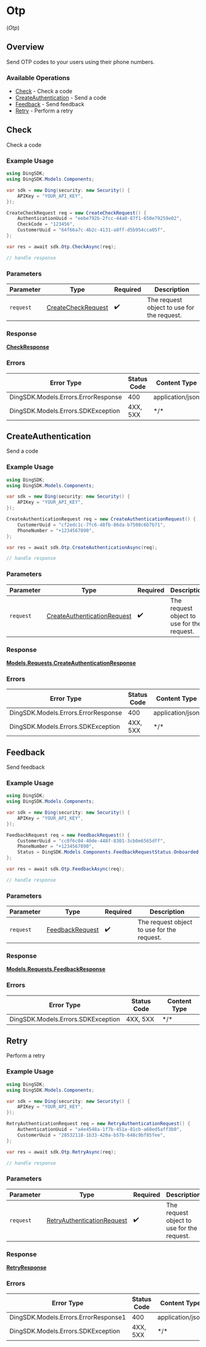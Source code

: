 # Otp
(*Otp*)

## Overview

Send OTP codes to your users using their phone numbers.

### Available Operations

* [Check](#check) - Check a code
* [CreateAuthentication](#createauthentication) - Send a code
* [Feedback](#feedback) - Send feedback
* [Retry](#retry) - Perform a retry

## Check

Check a code

### Example Usage

```csharp
using DingSDK;
using DingSDK.Models.Components;

var sdk = new Ding(security: new Security() {
    APIKey = "YOUR_API_KEY",
});

CreateCheckRequest req = new CreateCheckRequest() {
    AuthenticationUuid = "eebe792b-2fcc-44a0-87f1-650e79259e02",
    CheckCode = "123456",
    CustomerUuid = "64f66a7c-4b2c-4131-a8ff-d5b954cca05f",
};

var res = await sdk.Otp.CheckAsync(req);

// handle response
```

### Parameters

| Parameter                                                           | Type                                                                | Required                                                            | Description                                                         |
| ------------------------------------------------------------------- | ------------------------------------------------------------------- | ------------------------------------------------------------------- | ------------------------------------------------------------------- |
| `request`                                                           | [CreateCheckRequest](../../Models/Components/CreateCheckRequest.md) | :heavy_check_mark:                                                  | The request object to use for the request.                          |

### Response

**[CheckResponse](../../Models/Requests/CheckResponse.md)**

### Errors

| Error Type                          | Status Code                         | Content Type                        |
| ----------------------------------- | ----------------------------------- | ----------------------------------- |
| DingSDK.Models.Errors.ErrorResponse | 400                                 | application/json                    |
| DingSDK.Models.Errors.SDKException  | 4XX, 5XX                            | \*/\*                               |

## CreateAuthentication

Send a code

### Example Usage

```csharp
using DingSDK;
using DingSDK.Models.Components;

var sdk = new Ding(security: new Security() {
    APIKey = "YOUR_API_KEY",
});

CreateAuthenticationRequest req = new CreateAuthenticationRequest() {
    CustomerUuid = "cf2edc1c-7fc6-48fb-86da-b7508c6b7b71",
    PhoneNumber = "+1234567890",
};

var res = await sdk.Otp.CreateAuthenticationAsync(req);

// handle response
```

### Parameters

| Parameter                                                                             | Type                                                                                  | Required                                                                              | Description                                                                           |
| ------------------------------------------------------------------------------------- | ------------------------------------------------------------------------------------- | ------------------------------------------------------------------------------------- | ------------------------------------------------------------------------------------- |
| `request`                                                                             | [CreateAuthenticationRequest](../../Models/Components/CreateAuthenticationRequest.md) | :heavy_check_mark:                                                                    | The request object to use for the request.                                            |

### Response

**[Models.Requests.CreateAuthenticationResponse](../../Models/Requests/CreateAuthenticationResponse.md)**

### Errors

| Error Type                          | Status Code                         | Content Type                        |
| ----------------------------------- | ----------------------------------- | ----------------------------------- |
| DingSDK.Models.Errors.ErrorResponse | 400                                 | application/json                    |
| DingSDK.Models.Errors.SDKException  | 4XX, 5XX                            | \*/\*                               |

## Feedback

Send feedback

### Example Usage

```csharp
using DingSDK;
using DingSDK.Models.Components;

var sdk = new Ding(security: new Security() {
    APIKey = "YOUR_API_KEY",
});

FeedbackRequest req = new FeedbackRequest() {
    CustomerUuid = "cc0f6c04-40de-448f-8301-3cb0e6565dff",
    PhoneNumber = "+1234567890",
    Status = DingSDK.Models.Components.FeedbackRequestStatus.Onboarded,
};

var res = await sdk.Otp.FeedbackAsync(req);

// handle response
```

### Parameters

| Parameter                                                     | Type                                                          | Required                                                      | Description                                                   |
| ------------------------------------------------------------- | ------------------------------------------------------------- | ------------------------------------------------------------- | ------------------------------------------------------------- |
| `request`                                                     | [FeedbackRequest](../../Models/Components/FeedbackRequest.md) | :heavy_check_mark:                                            | The request object to use for the request.                    |

### Response

**[Models.Requests.FeedbackResponse](../../Models/Requests/FeedbackResponse.md)**

### Errors

| Error Type                         | Status Code                        | Content Type                       |
| ---------------------------------- | ---------------------------------- | ---------------------------------- |
| DingSDK.Models.Errors.SDKException | 4XX, 5XX                           | \*/\*                              |

## Retry

Perform a retry

### Example Usage

```csharp
using DingSDK;
using DingSDK.Models.Components;

var sdk = new Ding(security: new Security() {
    APIKey = "YOUR_API_KEY",
});

RetryAuthenticationRequest req = new RetryAuthenticationRequest() {
    AuthenticationUuid = "a4e4548a-1f7b-451a-81cb-a68ed5aff3b0",
    CustomerUuid = "28532118-1b33-420a-b57b-648c9bf85fee",
};

var res = await sdk.Otp.RetryAsync(req);

// handle response
```

### Parameters

| Parameter                                                                           | Type                                                                                | Required                                                                            | Description                                                                         |
| ----------------------------------------------------------------------------------- | ----------------------------------------------------------------------------------- | ----------------------------------------------------------------------------------- | ----------------------------------------------------------------------------------- |
| `request`                                                                           | [RetryAuthenticationRequest](../../Models/Components/RetryAuthenticationRequest.md) | :heavy_check_mark:                                                                  | The request object to use for the request.                                          |

### Response

**[RetryResponse](../../Models/Requests/RetryResponse.md)**

### Errors

| Error Type                           | Status Code                          | Content Type                         |
| ------------------------------------ | ------------------------------------ | ------------------------------------ |
| DingSDK.Models.Errors.ErrorResponse1 | 400                                  | application/json                     |
| DingSDK.Models.Errors.SDKException   | 4XX, 5XX                             | \*/\*                                |